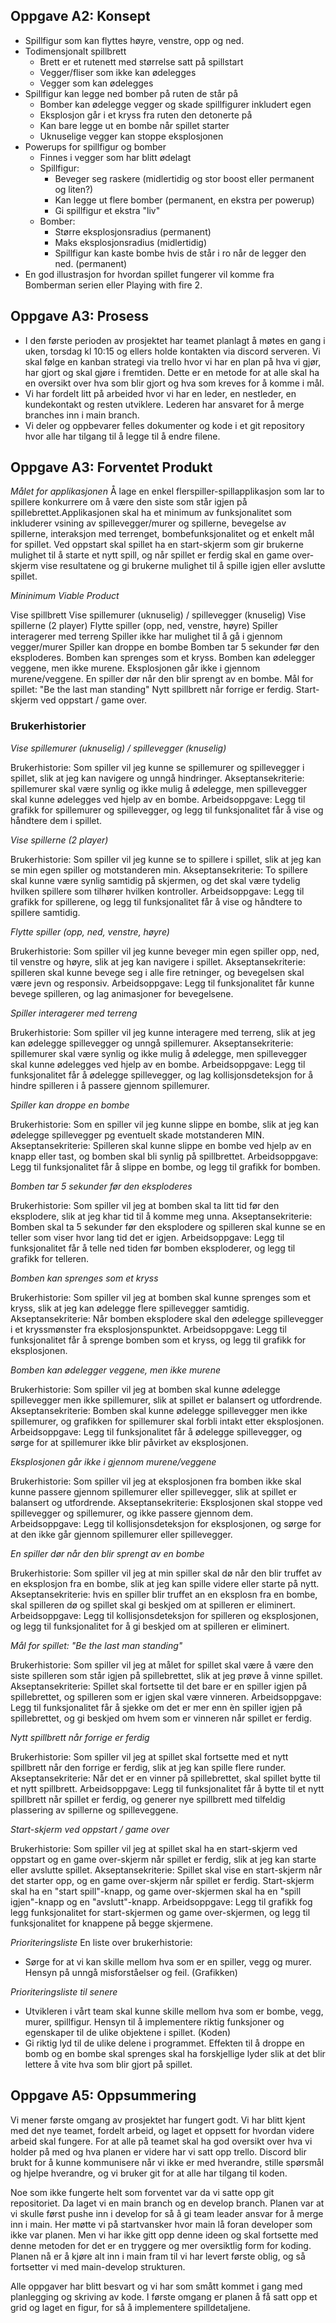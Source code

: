 ## Oppgave A2: Konsept
* Spillfigur som kan flyttes høyre, venstre, opp og ned.
* Todimensjonalt spillbrett
    * Brett er et rutenett med størrelse satt på spillstart
    * Vegger/fliser som ikke kan ødelegges
    * Vegger som kan ødelegges
* Spillfigur kan legge ned bomber på ruten de står på
    * Bomber kan ødelegge vegger og skade spillfigurer inkludert egen
    * Eksplosjon går i et kryss fra ruten den detonerte på
    * Kan bare legge ut en bombe når spillet starter
    * Uknuselige vegger kan stoppe eksplosjonen
* Powerups for spillfigur og bomber
    * Finnes i vegger som har blitt ødelagt
    * Spillfigur:
        * Beveger seg raskere (midlertidig og stor boost eller permanent og liten?)
        * Kan legge ut flere bomber (permanent, en ekstra per powerup)
        * Gi spillfigur et ekstra "liv"
    * Bomber:
        * Større eksplosjonsradius (permanent)
        * Maks eksplosjonsradius (midlertidig)
        * Spillfigur kan kaste bombe hvis de står i ro når de legger den ned. (permanent)
* En god illustrasjon for hvordan spillet fungerer vil komme fra Bomberman serien eller Playing with fire 2.



## Oppgave A3: Prosess
* I den første perioden av prosjektet har teamet planlagt å møtes en gang i uken, torsdag kl 10:15 og ellers holde kontakten via discord serveren. Vi skal følge en kanban strategi via trello hvor vi har en plan på hva vi gjør, har gjort og skal gjøre i fremtiden. Dette er en metode for at alle skal ha en oversikt over hva som blir gjort og hva som kreves for å komme i mål.
* Vi har fordelt litt på arbeided hvor vi har en leder, en nestleder, en kundekontakt og resten utviklere. Lederen har ansvaret for å merge branches inn i main branch.
* Vi deler og oppbevarer felles dokumenter og kode i et git repository hvor alle har tilgang til å legge til å endre filene. 

## Oppgave A3: Forventet Produkt

*Målet for applikasjonen*
Å lage en enkel flerspiller-spillapplikasjon som lar to spillere konkurrere om å være den siste som står igjen på spillebrettet.Applikasjonen skal ha et minimum av funksjonalitet som inkluderer vsining av spillevegger/murer og spillerne, bevegelse av spillerne, interaksjon med terrenget, bombefunksjonalitet og et enkelt mål for spillet. Ved oppstart skal spillet ha en start-skjerm som gir brukerne mulighet til å starte et nytt spill, og når  spillet er ferdig skal en game over-skjerm vise resultatene og gi brukerne mulighet  til å spille igjen eller avslutte spillet.

*Mininimum Viable Product*

Vise spillbrett
Vise spillemurer (uknuselig) / spillevegger (knuselig)
Vise spillerne (2 player)
Flytte spiller (opp, ned, venstre, høyre)
Spiller interagerer med terreng
Spiller ikke har mulighet til å gå i gjennom vegger/murer
Spiller kan droppe en bombe
Bomben tar 5 sekunder før den eksploderes.
Bomben kan sprenges som et kryss.
Bomben kan ødelegger veggene, men ikke murene.
Eksplosjonen går ikke i gjennom murene/veggene.
En spiller dør når den blir sprengt av en bombe.
Mål for spillet: "Be the last man standing"
Nytt spillbrett når forrige er ferdig.
Start-skjerm ved oppstart / game over.

### Brukerhistorier

*Vise spillemurer (uknuselig) / spillevegger (knuselig)*

Brukerhistorie: Som spiller vil jeg kunne se spillemurer og spillevegger i spillet, slik at jeg kan  navigere og unngå hindringer.
Akseptansekriterie: spillemurer skal være synlig og ikke mulig å ødelegge, men spillevegger skal kunne ødelegges ved hjelp av en bombe.
Arbeidsoppgave: Legg til grafikk for spillemurer og spillevegger, og legg til funksjonalitet får å vise og håndtere dem i spillet.

*Vise spillerne (2 player)*

Brukerhistorie: Som spiller vil jeg kunne se to spillere i spillet, slik at jeg kan  se min egen spiller og motstanderen min.
Akseptansekriterie: To spillere skal kunne være synlig samtidig på skjermen, og det skal være tydelig hvilken spillere som tilhører hvilken kontroller.
Arbeidsoppgave: Legg til grafikk for spillerene, og legg til funksjonalitet får å vise og håndtere to spillere samtidig.

*Flytte spiller (opp, ned, venstre, høyre)*

Brukerhistorie: Som spiller vil jeg kunne beveger min egen spiller opp, ned, til venstre og høyre, slik at jeg kan navigere i spillet.
Akseptansekriterie: spilleren skal kunne bevege seg i alle fire retninger, og bevegelsen skal være jevn og responsiv.
Arbeidsoppgave: Legg til funksjonalitet får kunne bevege spilleren, og lag animasjoner for bevegelsene.

*Spiller interagerer med terreng*

Brukerhistorie: Som spiller vil jeg kunne interagere med terreng, slik at jeg kan ødelegge spillevegger og unngå spillemurer.
Akseptansekriterie: spillemurer skal være synlig og ikke mulig å ødelegge, men spillevegger skal kunne ødelegges ved hjelp av en bombe.
Arbeidsoppgave: Legg til funksjonalitet får å ødelegge spillevegger, og lag kollisjonsdeteksjon for å hindre spilleren i å passere gjennom spillemurer.

*Spiller kan droppe en bombe*

Brukerhistorie: Som en spiller vil jeg kunne slippe en bombe, slik at jeg kan ødelegge spillevegger pg eventuelt skade motstanderen MIN.
Akseptansekriterie: Spilleren skal kunne slippe en bombe ved hjelp av en knapp eller tast, og bomben skal bli synlig på spillbrettet.
Arbeidsoppgave: Legg til funksjonalitet får å slippe en bombe, og legg til grafikk for bomben.

*Bomben tar 5 sekunder før den eksploderes*

Brukerhistorie: Som spiller vil jeg at bomben skal ta litt tid før den eksplodere, slik at jeg khar tid til å komme meg unna.
Akseptansekriterie: Bomben skal ta 5 sekunder før den eksplodere og spilleren skal kunne se en teller som viser hvor lang tid det er igjen.
Arbeidsoppgave: Legg til funksjonalitet får å telle ned tiden før bomben eksploderer, og legg til grafikk for telleren.

*Bomben kan sprenges som et kryss*

Brukerhistorie: Som spiller vil jeg at bomben skal kunne sprenges som et kryss, slik at jeg kan  ødelegge flere spillevegger samtidig.
Akseptansekriterie: Når bomben eksplodere skal den ødelegge spillevegger i et kryssmønster fra eksplosjonspunktet.
Arbeidsoppgave: Legg til funksjonalitet får å sprenge bomben som et kryss, og legg til grafikk for eksplosjonen.

*Bomben kan ødelegger veggene, men ikke murene*

Brukerhistorie: Som spiller vil jeg at bomben skal kunne ødelegge spillevegger men ikke spillemurer, slik at spillet er balansert og utfordrende.
Akseptansekriterie: Bomben skal kunne ødelegge spillevegger men ikke spillemurer, og grafikken for spillemurer skal forbli intakt etter eksplosjonen.
Arbeidsoppgave: Legg til funksjonalitet får å ødelegge spillevegger, og sørge for at spillemurer ikke blir påvirket av eksplosjonen.

*Eksplosjonen går ikke i gjennom murene/veggene*

Brukerhistorie: Som spiller vil jeg at eksplosjonen fra bomben ikke skal kunne passere gjennom spillemurer eller spillevegger, slik at spillet er balansert og utfordrende.
Akseptansekriterie: Eksplosjonen skal stoppe ved spillevegger og spillemurer, og ikke passere gjennom dem.
Arbeidsoppgave: Legg til kollisjonsdeteksjon for eksplosjonen, og sørge for at den ikke går gjennom spillemurer eller spillevegger.

*En spiller dør når den blir sprengt av en bombe*

Brukerhistorie: Som spiller vil jeg at min spiller skal dø når den blir truffet av en eksplosjon fra en bombe, slik at jeg kan spille videre eller starte på nytt.
Akseptansekriterie: hvis en spiller blir truffet an en eksplosn fra en bombe, skal spilleren dø og spillet skal gi beskjed om at spilleren er eliminert.
Arbeidsoppgave: Legg til kollisjonsdeteksjon for spilleren og eksplosjonen, og legg til funksjonalitet for å gi beskjed om at spilleren er eliminert.

*Mål for spillet: "Be the last man standing"*

Brukerhistorie: Som spiller vil jeg at målet for spillet skal være å være den siste spilleren som står igjen på spillebrettet, slik at jeg prøve å vinne spillet.
Akseptansekriterie: Spillet skal fortsette til det bare er en spiller igjen på spillebrettet, og spilleren som er igjen skal være vinneren.
Arbeidsoppgave: Legg til funksjonalitet får å sjekke om det er mer enn èn spiller igjen på spillebrettet, og gi beskjed om hvem som er vinneren når spillet er ferdig.

*Nytt spillbrett når forrige er ferdig*

Brukerhistorie: Som spiller vil jeg at spillet skal fortsette med et nytt spillbrett når den forrige er ferdig, slik at jeg kan spille flere runder.
Akseptansekriterie: Når det er en vinner på spillebrettet, skal spillet bytte til et nytt spillbrett.
Arbeidsoppgave: Legg til funksjonalitet får å bytte til et nytt spillbrett når spillet er ferdig, og generer nye spillbrett med tilfeldig plassering av spillerne og spilleveggene.

*Start-skjerm ved oppstart / game over*

Brukerhistorie: Som spiller vil jeg at spillet skal ha en start-skjerm ved oppstart og en game over-skjerm når spillet er ferdig, slik at jeg kan starte eller avslutte spillet.
Akseptansekriterie: Spillet skal vise en start-skjerm når det starter opp, og en game over-skjerm når spillet er ferdig. Start-skjerm skal ha en "start spill"-knapp, og game over-skjermen skal ha en "spill igjen"-knapp og en "avslutt"-knapp.
Arbeidsoppgave: Legg til grafikk fog legg funksjonalitet for start-skjermen og game over-skjermen, og legg til funksjonalitet for knappene på begge skjermene.

*Prioriteringsliste*
En liste over brukerhistorie:
* Sørge for at vi kan skille mellom hva som er en spiller, vegg og murer. Hensyn på unngå misforståelser og feil. (Grafikken)

*Prioriteringsliste til senere*
* Utvikleren i vårt team skal kunne skille mellom hva som er bombe, vegg, murer, spillfigur. Hensyn til å implementere riktig funksjoner og egenskaper til de ulike objektene i spillet. (Koden)
* Gi riktig lyd til de ulike delene i programmet. Effekten til å droppe en bomb og en bombe skal sprenges skal ha forskjellige lyder slik at det blir lettere å vite hva som blir gjort på spillet.

## Oppgave A5: Oppsummering

Vi mener første omgang av prosjektet har fungert godt. Vi har blitt kjent med det nye teamet, fordelt arbeid, og laget et oppsett for hvordan videre arbeid skal fungere. For at alle på teamet skal ha god oversikt over hva vi holder på med og hva planen er videre har vi satt opp trello. Discord blir brukt for å kunne kommunisere når vi ikke er med hverandre, stille spørsmål og hjelpe hverandre, og vi bruker git for at alle har tilgang til koden. 

Noe som ikke fungerte helt som forventet var da vi satte opp git repositoriet. Da laget vi en main branch og en develop branch. Planen var at vi skulle først pushe inn i develop for så å gi team leader ansvar for å merge inn i main. Her møtte vi på startvansker hvor main lå foran developer som ikke var planen. Men vi har ikke gitt opp denne ideen og skal fortsette med denne metoden for det er en tryggere og mer oversiktlig form for koding. Planen nå er å kjøre alt inn i main fram til vi har levert første oblig, og så fortsetter vi med main-develop strukturen.

Alle oppgaver har blitt besvart og vi har som smått kommet i gang med planlegging og skriving av kode. I første omgang er planen å få satt opp et grid og laget en figur, for så å implementere spilldetaljene.

